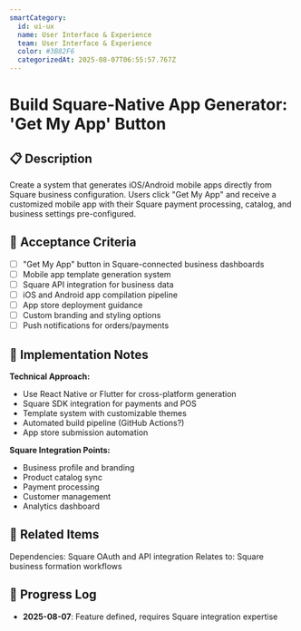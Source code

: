 ```yaml
---
smartCategory:
  id: ui-ux
  name: User Interface & Experience
  team: User Interface & Experience
  color: #3B82F6
  categorizedAt: 2025-08-07T06:55:57.767Z
---
```




# Build Square-Native App Generator: 'Get My App' Button

## 📋 Description

Create a system that generates iOS/Android mobile apps directly from Square business configuration. Users click "Get My App" and receive a customized mobile app with their Square payment processing, catalog, and business settings pre-configured.

## 🎯 Acceptance Criteria

- [ ] "Get My App" button in Square-connected business dashboards
- [ ] Mobile app template generation system
- [ ] Square API integration for business data
- [ ] iOS and Android app compilation pipeline
- [ ] App store deployment guidance
- [ ] Custom branding and styling options
- [ ] Push notifications for orders/payments

## 📝 Implementation Notes

**Technical Approach:**
- Use React Native or Flutter for cross-platform generation
- Square SDK integration for payments and POS
- Template system with customizable themes
- Automated build pipeline (GitHub Actions?)
- App store submission automation

**Square Integration Points:**
- Business profile and branding
- Product catalog sync
- Payment processing
- Customer management
- Analytics dashboard

## 🔗 Related Items

Dependencies: Square OAuth and API integration
Relates to: Square business formation workflows

## 📅 Progress Log

- **2025-08-07**: Feature defined, requires Square integration expertise